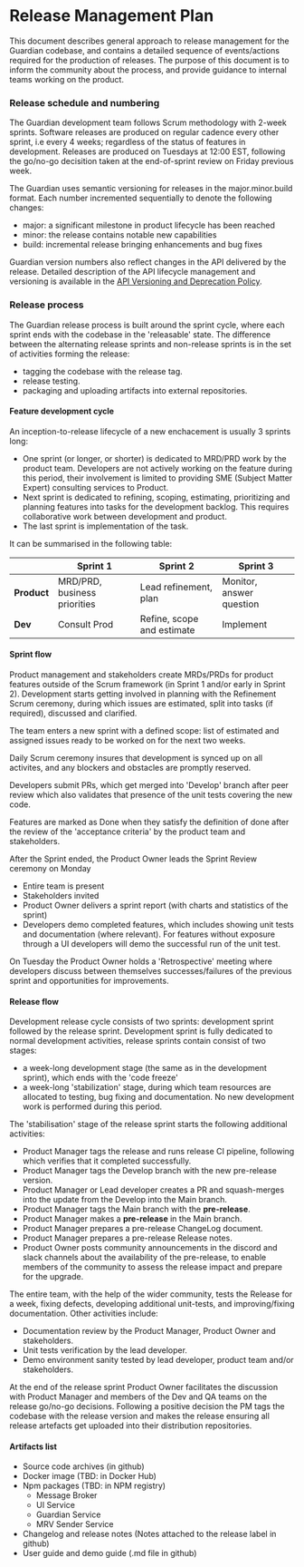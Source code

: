 # Release Management Plan
This document describes general approach to release management for the Guardian codebase, and contains a detailed sequence of events/actions required for the production of releases. The purpose of this document is to inform the community about the process, and provide guidance to internal teams working on the product.

### Release schedule and numbering

The Guardian development team follows Scrum methodology with 2-week sprints. Software releases are produced on regular cadence every other sprint, i.e every 4 weeks; regardless of the status of features in development. Releases are produced on Tuesdays at 12:00 EST, following the go/no-go decisition taken at the end-of-sprint review on Friday previous week.

The Guardian uses semantic versioning for releases in the major.minor.build format. Each number incremented sequentially to denote the following changes:
- major: a significant milestone in product lifecycle has been reached
- minor: the release contains notable new capabilities
- build: incremental release bringing enhancements and bug fixes

Guardian version numbers also reflect changes in the API delivered by the release. Detailed description of the API lifecycle management and versioning is available in the [API Versioning and Deprecation Policy](https://docs.hedera.com/guardian/getting-started/api-versioning-and-deprecation-policy).

### Release process
The Guardian release process is built around the sprint cycle, where each sprint ends with the codebase in the 'releasable' state. The difference between the alternating release sprints and non-release sprints is in the set of activities forming the release:
- tagging the codebase with the release tag.
- release testing.
- packaging and uploading artifacts into external repositories.

#### Feature development cycle
An inception-to-release lifecycle of a new enchacement is usually 3 sprints long:
- One sprint (or longer, or shorter) is dedicated to MRD/PRD work by the product team. Developers are not actively working on the feature during this period, their involvement is limited to providing SME (Subject Matter Expert) consulting services to Product.
- Next sprint is dedicated to refining, scoping, estimating, prioritizing and planning features into tasks for the development backlog. This requires collaborative work between development and product.
- The last sprint is implementation of the task.

It can be summarised in the following table:

|          | Sprint 1 | Sprint 2 | Sprint 3 |
| -------- | -------- | -------- | -------- |
| **Product**  | MRD/PRD, business priorities    | Lead refinement, plan    | Monitor, answer question     |
| **Dev**      | Consult Prod   | Refine, scope and estimate     | Implement     |

#### Sprint flow
Product management and stakeholders create MRDs/PRDs for product features outside of the Scrum framework (in Sprint 1 and/or early in Sprint 2). Development starts getting involved in planning with the Refinement Scrum ceremony, during which issues are estimated, split into tasks (if required), discussed and clarified.

The team enters a new sprint with a defined scope: list of estimated and assigned issues ready to be worked on for the next two weeks. 

Daily Scrum ceremony insures that development is synced up on all activites, and any blockers and obstacles are promptly reserved.

Developers submit PRs, which get merged into 'Develop' branch after peer review which also validates that presence of the unit tests covering the new code.

Features are marked as Done when they satisfy the definition of done after the review of the 'acceptance criteria' by the product team and stakeholders.

After the Sprint ended, the Product Owner leads the Sprint Review ceremony on Monday
- Entire team is present
- Stakeholders invited
- Product Owner delivers a sprint report (with charts and statistics of the sprint)
- Developers demo completed features, which includes showing unit tests and documentation (where relevant). For features without exposure through a UI developers will demo the successful run of the unit test.

On Tuesday the Product Owner holds a 'Retrospective' meeting where developers discuss between themselves successes/failures of the previous sprint and opportunities for improvements.

#### Release flow

Development release cycle consists of two sprints: development sprint followed by the release sprint. Development sprint is fully dedicated to normal development activities, release sprints contain consist of two stages:
- a week-long development stage (the same as in the development sprint), which ends with the 'code freeze'
- a week-long 'stabilization' stage, during which team resources are allocated to testing, bug fixing and documentation. No new development work is performed during this period.

The 'stabilisation' stage of the release sprint starts the following additional activities:
- Product Manager tags the release and runs release CI pipeline, following which verifies that it completed successfully.
- Product Manager tags the Develop branch with the new pre-release version.
- Product Manager or Lead developer creates a PR and squash-merges into the update from the Develop into the Main branch.
- Product Manager tags the Main branch with the **pre-release**.
- Product Manager makes a **pre-release** in the Main branch.
- Product Manager prepares a pre-release ChangeLog document.
- Product Manager prepares a pre-release Release notes.
- Product Owner posts community announcements in the discord and slack channels about the availability of the pre-release, to enable members of the community to assess the release impact and prepare for the upgrade.

The entire team, with the help of the wider community, tests the Release for a week, fixing defects, developing additional unit-tests, and improving/fixing documentation. Other activities include:
- Documentation review by the Product Manager, Product Owner and stakeholders.
- Unit tests verification by the lead developer.
- Demo environment sanity tested by lead developer, product team and/or stakeholders.

At the end of the release sprint Product Owner facilitates the discussion with Product Manager and members of the Dev and QA teams on the release go/no-go decisions. Following a positive decision the PM tags the codebase with the release version and makes the release ensuring all release artefacts get uploaded into their distribution repositories.

#### Artifacts list

- Source code archives (in github)
- Docker image (TBD: in Docker Hub)
- Npm packages (TBD: in NPM registry) 
  - Message Broker
  - UI Service
  - Guardian Service
  - MRV Sender Service
- Changelog and release notes (Notes attached to the release label in github)
- User guide and demo guide (.md file in github)


